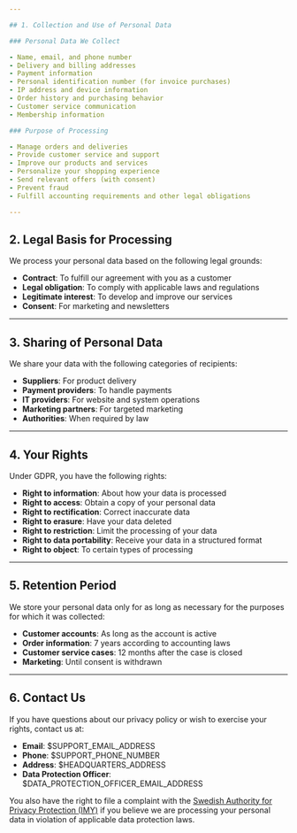 ```yaml
---

## 1. Collection and Use of Personal Data

### Personal Data We Collect

- Name, email, and phone number
- Delivery and billing addresses
- Payment information
- Personal identification number (for invoice purchases)
- IP address and device information
- Order history and purchasing behavior
- Customer service communication
- Membership information

### Purpose of Processing

- Manage orders and deliveries
- Provide customer service and support
- Improve our products and services
- Personalize your shopping experience
- Send relevant offers (with consent)
- Prevent fraud
- Fulfill accounting requirements and other legal obligations

---
```


## 2. Legal Basis for Processing

We process your personal data based on the following legal grounds:

- **Contract**: To fulfill our agreement with you as a customer
- **Legal obligation**: To comply with applicable laws and regulations
- **Legitimate interest**: To develop and improve our services
- **Consent**: For marketing and newsletters

---

## 3. Sharing of Personal Data

We share your data with the following categories of recipients:

- **Suppliers**: For product delivery
- **Payment providers**: To handle payments
- **IT providers**: For website and system operations
- **Marketing partners**: For targeted marketing
- **Authorities**: When required by law

---

## 4. Your Rights

Under GDPR, you have the following rights:

- **Right to information**: About how your data is processed
- **Right to access**: Obtain a copy of your personal data
- **Right to rectification**: Correct inaccurate data
- **Right to erasure**: Have your data deleted
- **Right to restriction**: Limit the processing of your data
- **Right to data portability**: Receive your data in a structured format
- **Right to object**: To certain types of processing

---

## 5. Retention Period

We store your personal data only for as long as necessary for the purposes for which it was collected:

- **Customer accounts**: As long as the account is active
- **Order information**: 7 years according to accounting laws
- **Customer service cases**: 12 months after the case is closed
- **Marketing**: Until consent is withdrawn

---

## 6. Contact Us

If you have questions about our privacy policy or wish to exercise your rights, contact us at:

- **Email**: $SUPPORT_EMAIL_ADDRESS
- **Phone**: $SUPPORT_PHONE_NUMBER
- **Address**: $HEADQUARTERS_ADDRESS
- **Data Protection Officer**: $DATA_PROTECTION_OFFICER_EMAIL_ADDRESS

You also have the right to file a complaint with the [Swedish Authority for Privacy Protection (IMY)](https://www.imy.se/) if you believe we are processing your personal data in violation of applicable data protection laws.
